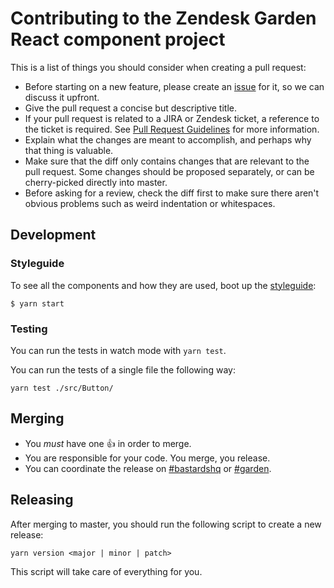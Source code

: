 # Contributing to the Zendesk Garden React component project

This is a list of things you should consider when creating a pull request:

* Before starting on a new feature, please create an
  [issue](https://github.com/zendeskgarden/react-components/issues) for it, so
  we can discuss it upfront.
* Give the pull request a concise but descriptive title.
* If your pull request is related to a JIRA or Zendesk ticket, a reference to
  the ticket is required. See [Pull Request
  Guidelines](https://zendesk.atlassian.net/wiki/display/ENG/Pull+Request+Guidelines)
  for more information.
* Explain what the changes are meant to accomplish, and perhaps why that thing
  is valuable.
* Make sure that the diff only contains changes that are relevant to the pull
  request. Some changes should be proposed separately, or can be cherry-picked
  directly into master.
* Before asking for a review, check the diff first to make sure there aren't
  obvious problems such as weird indentation or whitespaces.

## Development

### Styleguide

To see all the components and how they are used, boot up the [styleguide](https://zendeskgarden.github.io/react-components):

```
$ yarn start
```

### Testing

You can run the tests in watch mode with `yarn test`.

You can run the tests of a single file the following way:

```
yarn test ./src/Button/
```

## Merging

* You *must* have one :+1: in order to merge.
* You are responsible for your code. You merge, you release.
* You can coordinate the release on
[#bastardshq](https://zendesk.slack.com/messages/bastardshq/) or [#garden](https://zendesk.slack.com/messages/garden/).

## Releasing

After merging to master, you should run the following script to create a new release:

```
yarn version <major | minor | patch>
```

This script will take care of everything for you.
